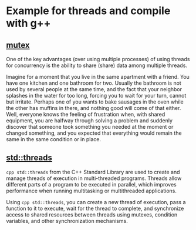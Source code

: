 # Example for threads and compile with g++ 

## [mutex](src/mutex.h)
One of the key advantages (over using multiple processes) of using threads for concurrency is the ability to share (share) data among multiple threads.

Imagine for a moment that you live in the same apartment with a friend. You have one kitchen and one bathroom for two. Usually the bathroom is not used by several people at the same time, and the fact that your neighbor splashes in the water for too long, forcing you to wait for your turn, cannot but irritate. Perhaps one of you wants to bake sausages in the oven while the other has muffins in there, and nothing good will come of that either. Well, everyone knows the feeling of frustration when, with shared equipment, you are halfway through solving a problem and suddenly discover that someone took something you needed at the moment or changed something, and you expected that everything would remain the same in the same condition or in place.

## [std::threads](src/threads.h)

```cpp std::threads``` from the C++ Standard Library are used to create and manage threads of execution in multi-threaded programs. Threads allow different parts of a program to be executed in parallel, which improves performance when running multitasking or multithreaded applications.

Using ```cpp std::threads```, you can create a new thread of execution, pass a function to it to execute, wait for the thread to complete, and synchronize access to shared resources between threads using mutexes, condition variables, and other synchronization mechanisms.